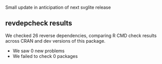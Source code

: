 Small update in anticipation of next svglite release

## revdepcheck results

We checked 26 reverse dependencies, comparing R CMD check results across CRAN and dev versions of this package.

 * We saw 0 new problems
 * We failed to check 0 packages
